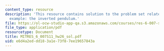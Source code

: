 ```yaml
---
content_type: resource
description: 'This resource contains solution to the problem set related to feedback
  example: the inverted pendulum.'
file: https://ol-ocw-studio-app-qa.s3.amazonaws.com/courses/res-6-007-signals-and-systems-spring-2011/e6d4a2eddd183a1e73f87ee19657843a_MITRES_6_007S11_hw26_sol.pdf
file_type: application/pdf
resourcetype: Document
title: MITRES_6_007S11_hw26_sol.pdf
uid: e6d4a2ed-dd18-3a1e-73f8-7ee19657843a
---
```


